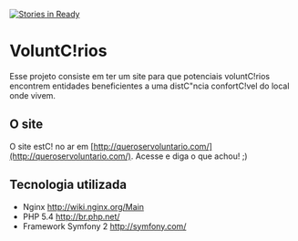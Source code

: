 [![Stories in Ready](http://badge.waffle.io/EHER/voluntarios.png)](http://waffle.io/EHER/voluntarios)  
# VoluntC!rios

Esse projeto consiste em ter um site para que potenciais voluntC!rios encontrem
entidades beneficientes a uma distC"ncia confortC!vel do local onde vivem.

## O site

O site estC! no ar em [http://queroservoluntario.com/](http://queroservoluntario.com/).
Acesse e diga o que achou! ;)

## Tecnologia utilizada

- Nginx <http://wiki.nginx.org/Main>
- PHP 5.4 <http://br.php.net/>
- Framework Symfony 2 <http://symfony.com/>


